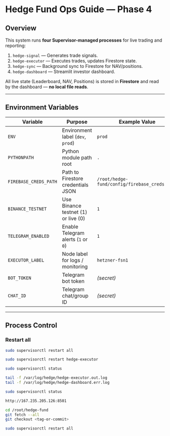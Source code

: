 # Hedge Fund Ops Guide — Phase 4

## Overview
This system runs **four Supervisor-managed processes** for live trading and reporting:

1. `hedge-signal` — Generates trade signals.
2. `hedge-executor` — Executes trades, updates Firestore state.
3. `hedge-sync` — Background sync to Firestore for NAV/positions.
4. `hedge-dashboard` — Streamlit investor dashboard.

All live state (Leaderboard, NAV, Positions) is stored in **Firestore** and read by the dashboard — **no local file reads**.

---

## Environment Variables

| Variable              | Purpose                                        | Example Value |
|-----------------------|------------------------------------------------|---------------|
| `ENV`                 | Environment label (`dev`, `prod`)              | `prod`        |
| `PYTHONPATH`          | Python module path root                        | `.`           |
| `FIREBASE_CREDS_PATH` | Path to Firestore credentials JSON             | `/root/hedge-fund/config/firebase_creds.json` |
| `BINANCE_TESTNET`     | Use Binance testnet (1) or live (0)             | `1`           |
| `TELEGRAM_ENABLED`    | Enable Telegram alerts (`1` or `0`)             | `1`           |
| `EXECUTOR_LABEL`      | Node label for logs / monitoring                | `hetzner-fsn1`|
| `BOT_TOKEN`           | Telegram bot token                              | *(secret)*    |
| `CHAT_ID`             | Telegram chat/group ID                          | *(secret)*    |

---

## Process Control

### Restart all
```bash
sudo supervisorctl restart all

sudo supervisorctl restart hedge-executor

sudo supervisorctl status

tail -f /var/log/hedge/hedge-executor.out.log
tail -f /var/log/hedge/hedge-dashboard.err.log

sudo supervisorctl status

http://167.235.205.126:8501

cd /root/hedge-fund
git fetch --all
git checkout <tag-or-commit>

sudo supervisorctl restart all
